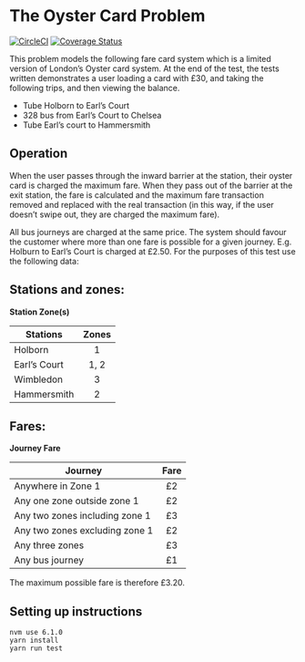 # The Oyster Card Problem

[![CircleCI](https://circleci.com/gh/talal7860/oyester-card-problem.svg?style=svg)](https://circleci.com/gh/talal7860/oyester-card-problem)
[![Coverage Status](https://coveralls.io/repos/github/talal7860/oyester-card-problem/badge.svg?branch=master)](https://coveralls.io/github/talal7860/oyester-card-problem?branch=master)

This problem models the following fare card system which is a limited version of
London’s Oyster card system. At the end of the test, the tests written demonstrates a user
 loading a card with £30, and taking the following trips, and then viewing the balance.

- Tube Holborn to Earl’s Court
- 328 bus from Earl’s Court to Chelsea
- Tube Earl’s court to Hammersmith

## Operation

When the user passes through the inward barrier at the station, their oyster card is charged
the maximum fare.
When they pass out of the barrier at the exit station, the fare is calculated and the maximum
fare transaction removed and replaced with the real transaction (in this way, if the user
doesn’t swipe out, they are charged the maximum fare).


All bus journeys are charged at the same price.
The system should favour the customer where more than one fare is possible for a given
journey. E.g. Holburn to Earl’s Court is charged at £2.50.
For the purposes of this test use the following data:

## Stations and zones:

**Station Zone(s)**  

| Stations        |  Zones    |
| --------------  |:---------:|
| Holborn         |     1     |
| Earl’s Court    |   1, 2    |
| Wimbledon       |     3     |
| Hammersmith     |     2     |

## Fares:

**Journey Fare**  

| Journey                        | Fare |
| ------------------------------ |:----:|
| Anywhere in Zone 1             |  £2  |
| Any one zone outside zone 1    |  £2  |
| Any two zones including zone 1 |  £3  |
| Any two zones excluding zone 1 |  £2  |
| Any three zones                |  £3  |
| Any bus journey                |  £1  |

The maximum possible fare is therefore £3.20.

## Setting up instructions
```shell
nvm use 6.1.0
yarn install
yarn run test
```
